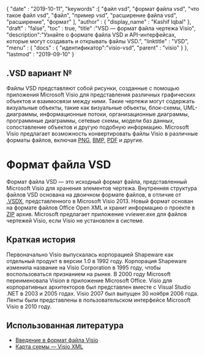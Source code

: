 {
  "date" : "2019-10-11",
  "keywords" :[ "файл vsd", "формат файла vsd", "что такое файл vsd", "файл", "пример vsd", "расширение файла vsd", "расширение", "формат" ],
  "author" : {
    "display_name" : "Kashif Iqbal"
},
  "draft" : "false",
  "toc" : true,
  "title" :"VSD — формат файла чертежа Visio",
  "description":"Узнайте о формате файла VSD и API-интерфейсах, которые могут создавать и открывать файлы VSD.",
  "linktitle" : "VSD",
  "menu" : {
    "docs" : {
"идентификатор":"visio-vsd",
      "parent" : "visio"
}
},
  "lastmod" : "2019-09-10"
}

## .VSD вариант №

Файлы VSD представляют собой рисунки, созданные с помощью приложения Microsoft Visio для представления различных графических объектов и взаимосвязи между ними. Такие чертежи могут содержать визуальные объекты, такие как визуальные объекты, блок-схемы, UML-диаграммы, информационные потоки, организационные диаграммы, программные диаграммы, сетевые схемы, модели баз данных, сопоставление объектов и другую подобную информацию. Microsoft Visio предлагает возможность конвертировать файлы Visio в различные форматы файлов, включая [PNG](/ru/image/png/), [BMP](/ru/image/bmp/), [PDF](/ru/pdf/) и другие.

# Формат файла VSD #

Формат файла VSD — это исходный формат файла, представленный Microsoft Visio для хранения элементов чертежа. Внутренняя структура файлов VSD основана на двоичном формате файлов, в отличие от [.VSDX](/ru/visio/vsdx/), представленного в Microsoft Visio 2013. Новый формат основан на формате файлов Office Open XML и хранит информацию о проекте в [ZIP](/ru/compression/zip/) архив. Microsoft предлагает приложение vviewer.exe для файлов чертежей Visio, если Visio не установлен в системе.

## Краткая история ##

Первоначально Visio выпускалась корпорацией Shapeware как отдельный продукт в версии 1.0 в 1992 году. Корпорация Shapeware изменила название на Visio Corporation в 1995 году, чтобы воспользоваться признанием на рынке. В 2000 году Microsoft переименовала Vision в приложение Microsoft Office. Visio для корпоративных архитекторов был представлен вместе с Visual Studio .NET в 2003 и 2005 годах. Visio 2007 был выпущен 30 ноября 2006 года. Ленты были представлены в пользовательском интерфейсе Microsoft Visio в 2010 году.

## Использованная литература ##

* [Введение в формат файла Visio](https://learn.microsoft.com/en-us/office/client-developer/visio/introduction-to-the-visio-file-formatvsdx)
* [Карта схемы — Visio XML](https://learn.microsoft.com/en-us/office/client-developer/visio/schema-mapvisio-xml)

